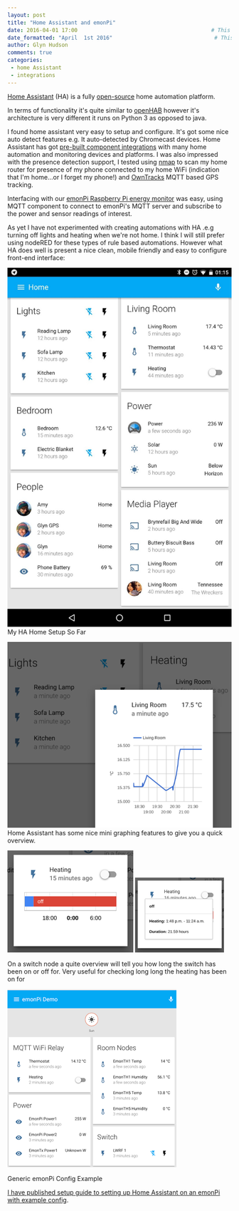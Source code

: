 ```yaml
---
layout: post
title: "Home Assistant and emonPi"
date: 2016-04-01 17:00                                          # This is the indexed published time and date
date_formatted: "April  1st 2016"                                # This is the public facing date on the post
author: Glyn Hudson
comments: true
categories:
 - home Assistant
 - integrations
---
```


[Home Assistant](http://home-assistant.io/) (HA) is a fully [open-source](https://github.com/balloob/home-assistant) home automation platform.

In terms of functionality it's quite similar to [openHAB](http://openenergymonitor.blogspot.co.uk/search/label/openHAB) however it's architecture is very different it runs on Python 3 as opposed to java.

I found home assistant very easy to setup and configure. It's got some nice auto detect features e.g. It auto-detected by Chromecast devices. Home Assistant has got [pre-built component integrations](https://home-assistant.io/components/) with many home automation and monitoring devices and platforms. I was also impressed with the presence detection support, I tested using [nmap](https://home-assistant.io/components/device_tracker.nmap_scanner/) to scan my home router for presence of my phone connected to my home WiFi (indication that I'm home...or I forget my phone!) and [OwnTracks](https://home-assistant.io/components/device_tracker.owntracks/) MQTT based GPS tracking.

<!--more-->

Interfacing with our [emonPi Raspberry Pi energy monitor](http://openenergymonitor.org/emon/modules/emonpi) was easy, using MQTT component to connect to emonPi's MQTT server and subscribe to the power and sensor readings of interest.

As yet I have not experimented with creating automations with HA .e.g turning off lights and heating when we're not home. I think I will still prefer using nodeRED for these types of rule based automations. However what HA does well is present a nice clean, mobile friendly and easy to configure front-end interface:

![home assistant](/images/ha1.jpg)
My HA Home Setup So Far

![home assistant](/images/ha2.png)
Home Assistant has some nice mini graphing features to give you a quick overview.

![home assistant](/images/ha3.png) ![home assistant](/images/ha4.png)

On a switch node a quite overview will tell you how long the switch has been on or off for. Very useful for checking long long the heating has been on for

![home assistant](/images/ha5.png)

Generic emonPi Config Example


[I have published setup guide to setting up Home Assistant on an emonPi with example config](https://github.com/openenergymonitor/oem_home-assistant).
